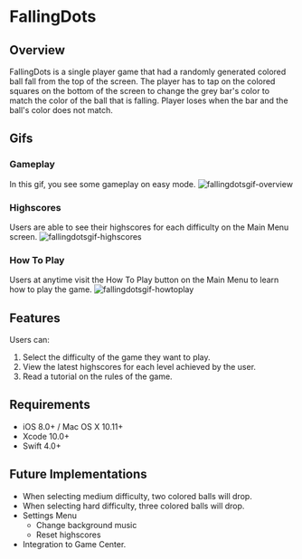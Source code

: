 # FallingDots

## Overview
FallingDots is a single player game that had a randomly generated colored ball fall from the top of the screen. The player has to tap on the colored squares on the bottom of the screen to change the grey bar's color to match the color of the ball that is falling. Player loses when the bar and the ball's color does not match.

## Gifs
### Gameplay
In this gif, you see some gameplay on easy mode.
![fallingdotsgif-overview](https://user-images.githubusercontent.com/43770537/53982844-eaa5d080-40e3-11e9-8847-c099c478abb5.gif)

### Highscores
Users are able to see their highscores for each difficulty on the Main Menu screen.
![fallingdotsgif-highscores](https://user-images.githubusercontent.com/43770537/53982978-39536a80-40e4-11e9-8723-34556744f854.gif)

### How To Play
Users at anytime visit the How To Play button on the Main Menu to learn how to play the game.
![fallingdotsgif-howtoplay](https://user-images.githubusercontent.com/43770537/53983021-512aee80-40e4-11e9-98d8-58cba405ee29.gif)

## Features
Users can:
  1. Select the difficulty of the game they want to play.
  2. View the latest highscores for each level achieved by the user.
  3. Read a tutorial on the rules of the game.

## Requirements
- iOS 8.0+ / Mac OS X 10.11+ 
- Xcode 10.0+
- Swift 4.0+

## Future Implementations
- When selecting medium difficulty, two colored balls will drop.
- When selecting hard difficulty, three colored balls will drop.
- Settings Menu
  - Change background music
  - Reset highscores
- Integration to Game Center.
